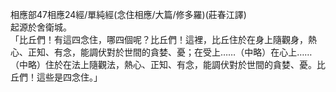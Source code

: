 相應部47相應24經/單純經(念住相應/大篇/修多羅)(莊春江譯)  
起源於舍衛城。  
「比丘們！有這四念住，哪四個呢？比丘們！這裡，比丘住於在身上隨觀身，熱心、正知、有念，能調伏對於世間的貪婪、憂；在受上……（中略）在心上……（中略）住於在法上隨觀法，熱心、正知、有念，能調伏對於世間的貪婪、憂。比丘們！這些是四念住。」  
  
  

